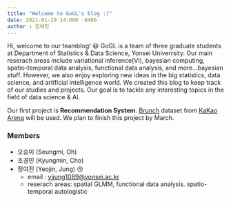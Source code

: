 ```yaml
---
title: "Welcome to GoGL's blog :)"
date: 2021-01-29 14:000 -0400
author : 정여진
---
```


Hi, welcome to our teamblog! :laughing:
GoGL is a team of three graduate students at Department of Statistics & Data Science, Yonsei Univerrsity. Our main reserach areas include variational inference(VI), bayesian computing, spatio-temporal data analysis, functional data analysis, and more...bayesian stuff. However, we also enjoy exploring new ideas in the big statistics, data science, and artificial intelligence world. We created this blog to keep track of our studies and projects. Our goal is to tackle any interesting topics in the field of data science & AI.

Our first project is **Recommendation System**. [Brunch](https://brunch.co.kr/) dataset from [KaKao Arena](https://arena.kakao.com/c/6) will be used. We plan to finish this project by March. 


### Members

- 오승미 (Seungmi, Oh)
- 조경민 (Kyungmin, Cho)
- 정여진 (Yeojin, Jung) :kissing_closed_eyes:
    - email : yjjung1089@yonsei.ac.kr
    - reserach areas: spatial GLMM, functional data analysis. spatio-temporal autologistic

